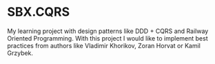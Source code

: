 # SBX.CQRS
My learning project with design patterns like DDD + CQRS and Railway Oriented Programming. With this project I would like to implement best practices from authors like Vladimir Khorikov, Zoran Horvat or Kamil Grzybek.
